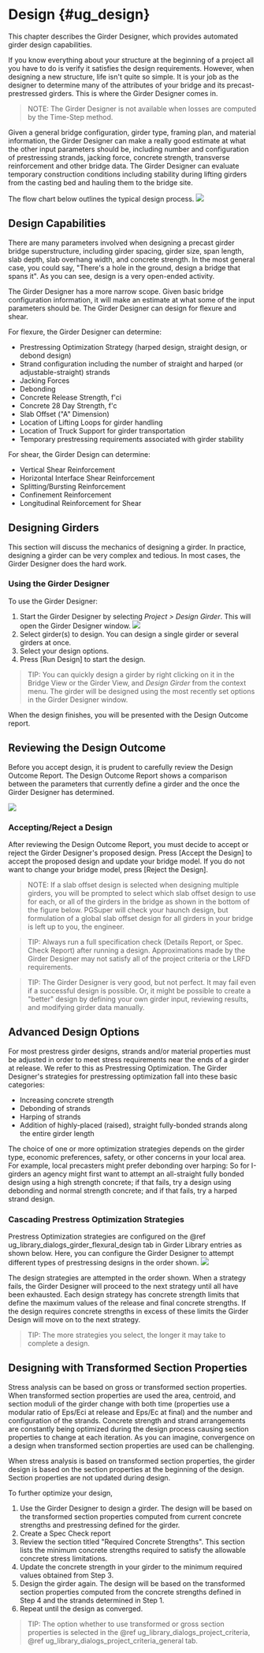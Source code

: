 Design {#ug_design}
==============================================
This chapter describes the Girder Designer, which provides automated girder design capabilities.

If you know everything about your structure at the beginning of a project all you have to do is verify it satisfies the design requirements. However, when designing a new structure, life isn't quite so simple. It is your job as the designer to determine many of the attributes of your bridge and its precast-prestressed girders. This is where the Girder Designer comes in.

> NOTE: The Girder Designer is not available when losses are computed by the Time-Step method.

Given a general bridge configuration, girder type, framing plan, and material information, the Girder Designer can make a really good estimate at what the other input parameters should be, including number and configuration of prestressing strands, jacking force, concrete strength, transverse reinforcement and other bridge data. The Girder Designer can evaluate temporary construction conditions including stability during lifting girders from the casting bed and hauling them to the bridge site.

The flow chart below outlines the typical design process.
![](DesignFlowchart.bmp)


Design Capabilities
---------------------
There are many parameters involved when designing a precast girder bridge superstructure, including girder spacing, girder size, span length, slab depth, slab overhang width, and concrete strength. In the most general case, you could say, "There's a hole in the ground, design a bridge that spans it". As you can see, design is a very open-ended activity.

The Girder Designer has a more narrow scope. Given basic bridge configuration information, it will make an estimate at what some of the input parameters should be. The Girder Designer can design for flexure and shear.

For flexure, the Girder Designer can determine:
* Prestressing Optimization Strategy (harped design, straight design, or debond design)
* Strand configuration including the number of straight and harped (or adjustable-straight) strands
* Jacking Forces
* Debonding
* Concrete Release Strength, f'ci
* Concrete 28 Day Strength, f'c
* Slab Offset ("A" Dimension)
* Location of Lifting Loops for girder handling
* Location of Truck Support for girder transportation
* Temporary prestressing requirements associated with girder stability

For shear, the Girder Design can determine:
* Vertical Shear Reinforcement
* Horizontal Interface Shear Reinforcement
* Splitting/Bursting Reinforcement
* Confinement Reinforcement
* Longitudinal Reinforcement for Shear 

Designing Girders
-------------------
This section will discuss the mechanics of designing a girder. In practice, designing a girder can be very complex and tedious. In most cases, the Girder Designer does the hard work.

### Using the Girder Designer ###
To use the Girder Designer:
1. Start the Girder Designer by selecting *Project > Design Girder*. This will open the Girder Designer window. ![](GirderDesigner.png)
2. Select girder(s) to design. You can design a single girder or several girders at once.
3. Select your design options. 
4. Press [Run Design] to start the design.

> TIP: You can quickly design a girder by right clicking on it in the Bridge View or the Girder View, and *Design Girder* from the context menu. The girder will be designed using the most recently set options in the Girder Designer window.

When the design finishes, you will be presented with the Design Outcome report.


Reviewing the Design Outcome
-----------------------------
Before you accept design, it is prudent to carefully review the Design Outcome Report. The Design Outcome Report shows a comparison between the parameters that currently define a girder and the once the Girder Designer has determined.

![](DesignOutcomeReport.png)

### Accepting/Reject a Design ###
After reviewing the Design Outcome Report, you must decide to accept or reject the Girder Designer's proposed design. Press [Accept the Design] to accept the proposed design and update your bridge model. If you do not want to change your bridge model, press [Reject the Design].

> NOTE: If a slab offset design is selected when designing multiple girders, you will be prompted to select which slab offset design to use for each, or all of the girders in the bridge as shown in the bottom of the figure below. PGSuper will check your haunch design, but formulation of a global slab offset design for all girders in your bridge is left up to you, the engineer.

> TIP: Always run a full specification check (Details Report, or Spec. Check Report) after running a design. Approximations made by the Girder Designer may not satisfy all of the project criteria or the LRFD requirements.

> TIP: The Girder Designer is very good, but not perfect. It may fail even if a successful design is possible. Or, it might be possible to create a "better" design by defining your own girder input, reviewing results, and modifying girder data manually.

Advanced Design Options
------------------------
For most prestress girder designs, strands and/or material properties must be adjusted in order to meet stress requirements near the ends of a girder at release. We refer to this as Prestressing Optimization. The Girder Designer's strategies for prestressing optimization fall into these basic categories:

* Increasing concrete strength
* Debonding of strands
* Harping of strands
* Addition of highly-placed (raised), straight fully-bonded strands along the entire girder length

The choice of one or more optimization strategies depends on the girder type, economic preferences, safety, or other concerns in your local area. For example, local precasters might prefer debonding over harping: So for I-girders an agency might first want to attempt an all-straight fully bonded design using a high strength concrete; if that fails, try a design using debonding and normal strength concrete; and if that fails, try a harped strand design.

### Cascading Prestress Optimization Strategies ###
Prestress Optimization strategies are configured on the @ref ug_library_dialogs_girder_flexural_design tab in Girder Library entries as shown below. Here, you can configure the Girder Designer to attempt different types of prestressing designs in the order shown. 
![](DesignStrategies.png)

The design strategies are attempted in the order shown. When a strategy fails, the Girder Designer will proceed to the next strategy until all have been exhausted. Each design strategy has concrete strength limits that define the maximum values of the release and final concrete strengths. If the design requires concrete strengths in excess of these limits the Girder Design will move on to the next strategy.

> TIP: The more strategies you select, the longer it may take to complete a design.

Designing with Transformed Section Properties
---------------------------------------------
Stress analysis can be based on gross or transformed section properties. When transformed section properties are used the area, centroid, and section moduli of the girder change with both time (properties use a modular ratio of Eps/Eci at release and Eps/Ec at final) and the number and configuration of the strands. Concrete strength and strand arrangements are constantly being optimized during the design process causing section properties to change at each iteration. As you can imagine, convergence on a design when transformed section properties are used can be challenging.

When stress analysis is based on transformed section properties, the girder design is based on the section properties at the beginning of the design. Section properties are not updated during design.

To further optimize your design, 
1. Use the Girder Designer to design a girder. The design will be based on the transformed section properties computed from current concrete strengths and prestressing defined for the girder.
2. Create a Spec Check report
3. Review the section titled "Required Concrete Strengths". This section lists the minimum concrete strengths required to satisfy the allowable concrete stress limitations.
4. Update the concrete strength in your girder to the minimum required values obtained from Step 3.
5. Design the girder again. The design will be based on the transformed section properties computed from the concrete strengths defined in Step 4 and the strands determined in Step 1.
6. Repeat until the design as converged.

> TIP: The option whether to use transformed or gross section properties is selected in the @ref ug_library_dialogs_project_criteria, @ref ug_library_dialogs_project_criteria_general tab.
